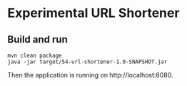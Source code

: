 # Experimental URL Shortener

## Build and run

```
mvn clean package
java -jar target/54-url-shortener-1.0-SNAPSHOT.jar
```

Then the application is running on http://localhost:8080.
